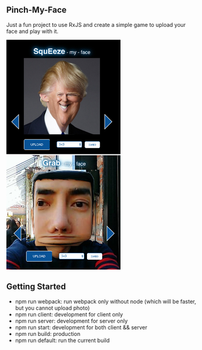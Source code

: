 ## Pinch-My-Face
Just a fun project to use RxJS and create a simple game to upload your face and play with it.

![Screenshot_01](/../../public/assets/readme_01.jpg?raw=true)
![Screenshot_02](/../../public/assets/readme_02.jpg?raw=true)
## Getting Started
<ul>
    <li>npm run webpack: run webpack only without node (which will be faster, but you cannot upload photo)</li>
    <li>npm run client: development for client only</li>
    <li>npm run server: development for server only</li>
    <li>npm run start: development for both client && server</li>
    <li>npm run build: production</li>
    <li>npm run default: run the current build</li>
</ul>